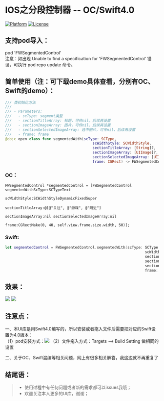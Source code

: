 # IOS之分段控制器 -- OC/Swift4.0  

[![Platform](http://img.shields.io/badge/platform-iOS-blue.svg?style=flat)](http://cocoapods.org/?q=FWSegmentedControl/LICENSE)
[![License](http://img.shields.io/badge/license-MIT-green.svg?style=flat)](https://github.com/choiceyou/FWSegmentedControl/blob/master/FWSegmentedControl/LICENSE)


## 支持pod导入：

pod 'FWSegmentedControl'<br>
注意：如出现 Unable to find a specification for 'FWSegmentedControl' 错误，可执行 pod repo update 命令。


## 简单使用（注：可下载demo具体查看，分别有OC、Swift的demo）：  

```swift
/// 类初始化方法
///
/// - Parameters:
///   - scType: segment类型
///   - sectionTitleArray: 标题，可传nil，后续再设置
///   - sectionImageArray: 图片，可传nil，后续再设置
///   - sectionSelectedImageArray: 选中图片，可传nil，后续再设置
///   - frame: frame
@objc open class func segmentedWith(scType: SCType,
                                        scWidthStyle: SCWidthStyle,
                                        sectionTitleArray: [String]?,
                                        sectionImageArray: [UIImage]?,
                                        sectionSelectedImageArray: [UIImage]?,
                                        frame: CGRect) -> FWSegmentedControl
```

### OC：
```oc
FWSegmentedControl *segmentedControl = [FWSegmentedControl segmentedWithScType:SCTypeText
                                                                      scWidthStyle:SCWidthStyleDynamicFixedSuper
                                                                 sectionTitleArray:@[@"关注", @"游戏", @"附近"]
                                                                 sectionImageArray:nil sectionSelectedImageArray:nil
                                                                             frame:CGRectMake(0, 40, self.view.frame.size.width, 50)];
```


### Swift: <br>
```swift
let segmentedControl = FWSegmentedControl.segmentedWith(scType: SCType.text,
                                                                scWidthStyle: SCWidthStyle.fixed,
                                                                sectionTitleArray: ["关注", "游戏", "附近"],
                                                                sectionImageArray: nil,
                                                                sectionSelectedImageArray: nil,
                                                                frame: CGRect(x: 0, y: 40, width: Int(UIScreen.main.bounds.width), height: 50))                                                             
```


## 效果：

![](https://github.com/choiceyou/FWSegmentedControl/blob/master/%E7%A4%BA%E4%BE%8B1.gif)
![](https://github.com/choiceyou/FWSegmentedControl/blob/master/%E7%A4%BA%E4%BE%8B2.gif)


## 注意点：

一、本UI库是用Swift4.0编写的，所以安装或者拖入文件后需要把对应的Swift设置为4.0版本： <br>
（1）pod安装方式：![](https://github.com/choiceyou/FWSegmentedControl/blob/master/%E8%AE%BE%E7%BD%AE1.jpg)
（2）文件拖入方式：Targets --> Build Setting 做相同的设置

二、关于OC、Swift混编等相关问题，网上有很多相关解答，我这边就不再重复了


## 结尾语：

> * 使用过程中有任何问题或者新的需求都可以issues我哦；
> * 欢迎关注本人更多的UI库，谢谢；

